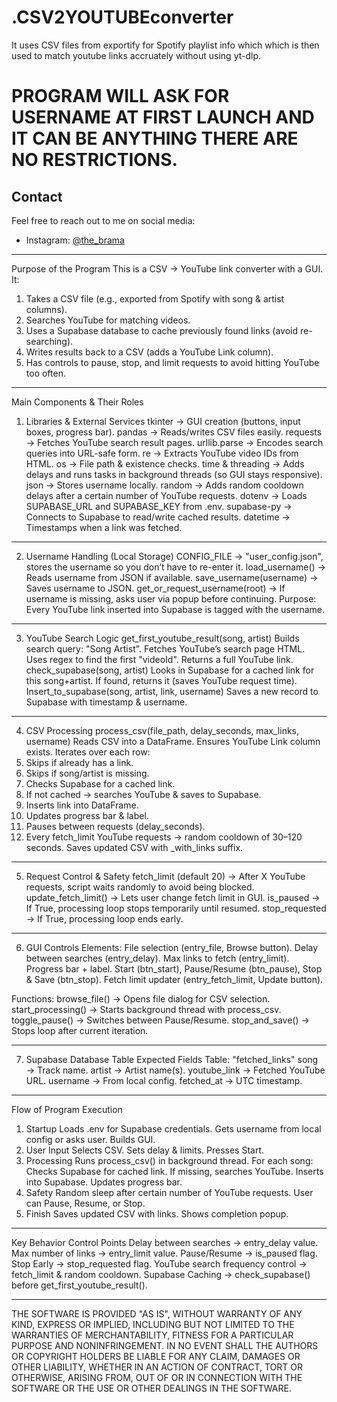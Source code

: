 # .CSV2YOUTUBEconverter
It uses CSV files from exportify for Spotify playlist info which which is then used to match youtube links accruately without using yt-dlp.
# PROGRAM WILL ASK FOR USERNAME AT FIRST LAUNCH AND IT CAN BE ANYTHING THERE ARE NO RESTRICTIONS.

## Contact

Feel free to reach out to me on social media:
- Instagram: [@the_brama]([https://instagram.com/your_instagram_id](https://www.instagram.com/the_brama?igsh=MWNnaXhseWJ4cG9ydQ==))
  
---
Purpose of the Program
This is a CSV → YouTube link converter with a GUI.
It:
1. Takes a CSV file (e.g., exported from Spotify with song & artist columns).
2. Searches YouTube for matching videos.
3. Uses a Supabase database to cache previously found links (avoid re-searching).
4. Writes results back to a CSV (adds a YouTube Link column).
5. Has controls to pause, stop, and limit requests to avoid hitting YouTube too often.

---
Main Components & Their Roles
1. Libraries & External Services
tkinter → GUI creation (buttons, input boxes, progress bar).
pandas → Reads/writes CSV files easily.
requests → Fetches YouTube search result pages.
urllib.parse → Encodes search queries into URL-safe form.
re → Extracts YouTube video IDs from HTML.
os → File path & existence checks.
time & threading → Adds delays and runs tasks in background threads (so GUI stays responsive).
json → Stores username locally.
random → Adds random cooldown delays after a certain number of YouTube requests.
dotenv → Loads SUPABASE_URL and SUPABASE_KEY from .env.
supabase-py → Connects to Supabase to read/write cached results.
datetime → Timestamps when a link was fetched.

---
2. Username Handling (Local Storage)
CONFIG_FILE → "user_config.json", stores the username so you don’t have to re-enter it.
load_username() → Reads username from JSON if available.
save_username(username) → Saves username to JSON.
get_or_request_username(root) → If username is missing, asks user via popup before continuing.
Purpose: Every YouTube link inserted into Supabase is tagged with the username.

---
3. YouTube Search Logic
get_first_youtube_result(song, artist)
Builds search query: "Song Artist".
Fetches YouTube’s search page HTML.
Uses regex to find the first "videoId".
Returns a full YouTube link.
check_supabase(song, artist)
Looks in Supabase for a cached link for this song+artist.
If found, returns it (saves YouTube request time).
Insert_to_supabase(song, artist, link, username)
Saves a new record to Supabase with timestamp & username.

---
4. CSV Processing
process_csv(file_path, delay_seconds, max_links, username)
Reads CSV into a DataFrame.
Ensures YouTube Link column exists.
Iterates over each row:
1. Skips if already has a link.
2. Skips if song/artist is missing.
3. Checks Supabase for a cached link.
4. If not cached → searches YouTube & saves to Supabase.
5. Inserts link into DataFrame.
6. Updates progress bar & label.
7. Pauses between requests (delay_seconds).
8. Every fetch_limit YouTube requests → random cooldown of 30–120 seconds.
Saves updated CSV with _with_links suffix.

---
5. Request Control & Safety
fetch_limit (default 20) → After X YouTube requests, script waits randomly to avoid being blocked.
update_fetch_limit() → Lets user change fetch limit in GUI.
is_paused → If True, processing loop stops temporarily until resumed.
stop_requested → If True, processing loop ends early.

---
6. GUI Controls
Elements:
File selection (entry_file, Browse button).
Delay between searches (entry_delay).
Max links to fetch (entry_limit).
Progress bar + label.
Start (btn_start), Pause/Resume (btn_pause), Stop & Save (btn_stop).
Fetch limit updater (entry_fetch_limit, Update button).

Functions:
browse_file() → Opens file dialog for CSV selection.
start_processing() → Starts background thread with process_csv.
toggle_pause() → Switches between Pause/Resume.
stop_and_save() → Stops loop after current iteration.

---
7. Supabase Database Table Expected Fields
Table: "fetched_links"
song → Track name.
artist → Artist name(s).
youtube_link → Fetched YouTube URL.
username → From local config.
fetched_at → UTC timestamp.

---
Flow of Program Execution
1. Startup
Loads .env for Supabase credentials.
Gets username from local config or asks user.
Builds GUI.
2. User Input
Selects CSV.
Sets delay & limits.
Presses Start.
3. Processing
Runs process_csv() in background thread.
For each song:
Checks Supabase for cached link.
If missing, searches YouTube.
Inserts into Supabase.
Updates progress bar.
4. Safety
Random sleep after certain number of YouTube requests.
User can Pause, Resume, or Stop.
5. Finish
Saves updated CSV with links.
Shows completion popup.

---
Key Behavior Control Points
Delay between searches → entry_delay value.
Max number of links → entry_limit value.
Pause/Resume → is_paused flag.
Stop Early → stop_requested flag.
YouTube search frequency control → fetch_limit & random cooldown.
Supabase Caching → check_supabase() before get_first_youtube_result().

---

THE SOFTWARE IS PROVIDED "AS IS", WITHOUT WARRANTY OF ANY KIND, EXPRESS OR IMPLIED, INCLUDING BUT NOT LIMITED TO THE WARRANTIES OF MERCHANTABILITY, FITNESS FOR A PARTICULAR PURPOSE AND 
NONINFRINGEMENT. IN NO EVENT SHALL THE AUTHORS OR COPYRIGHT HOLDERS BE LIABLE FOR ANY CLAIM, DAMAGES OR OTHER LIABILITY, WHETHER IN AN ACTION OF CONTRACT, TORT OR OTHERWISE, ARISING FROM,
OUT OF OR IN CONNECTION WITH THE SOFTWARE OR THE USE OR OTHER DEALINGS IN THE SOFTWARE.
